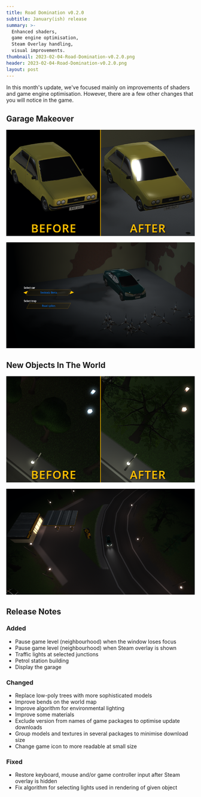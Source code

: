 ```yaml
---
title: Road Domination v0.2.0
subtitle: January(ish) release
summary: >-
  Enhanced shaders,
  game engine optimisation,
  Steam Overlay handling,
  visual improvements.
thumbnail: 2023-02-04-Road-Domination-v0.2.0.png
header: 2023-02-04-Road-Domination-v0.2.0.png
layout: post
---
```


In this month's update, we've focused mainly on improvements of shaders and game engine optimisation. However, there are a few other changes that you will notice in the game.

## Garage Makeover

![Garage changes 1](/assets/images/Road-Domination-v0.2.0-garage1.png)

![Garage changes 2](/assets/images/Road-Domination-v0.2.0-garage2.png)

## New Objects In The World

![New tree model](/assets/images/Road-Domination-v0.2.0-tree.png)

![Petrol station](/assets/images/Road-Domination-v0.2.0-petrol-station.png)

## Release Notes

### Added

- Pause game level (neighbourhood) when the window loses focus
- Pause game level (neighbourhood) when Steam overlay is shown
- Traffic lights at selected junctions
- Petrol station building
- Display the garage

### Changed

- Replace low-poly trees with more sophisticated models
- Improve bends on the world map
- Improve algorithm for environmental lighting
- Improve some materials
- Exclude version from names of game packages to optimise update downloads
- Group models and textures in several packages to minimise download size
- Change game icon to more readable at small size

### Fixed

- Restore keyboard, mouse and/or game controller input after Steam overlay is hidden
- Fix algorithm for selecting lights used in rendering of given object
